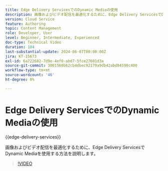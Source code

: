 ```yaml
---
title: Edge Delivery ServicesでのDynamic Mediaの使用
description: 画像およびビデオ配信を最適化するために、Edge Delivery ServicesでDynamic Mediaを使用する方法を説明します。
version: Cloud Service
feature: Authoring
topic: Content Management
role: Developer, User
level: Beginner, Intermediate, Experienced
doc-type: Technical Video
duration: 104
last-substantial-update: 2024-06-07T00:00:00Z
jira: KT-15673
exl-id: 6a722682-7d9e-4ef0-abd7-5fce27601d3a
source-git-commit: 3001560b62cb4dbec92179a9db42abd84590c400
workflow-type: tm+mt
source-wordcount: '46'
ht-degree: 0%

---
```


# Edge Delivery ServicesでのDynamic Mediaの使用

{{edge-delivery-services}}

画像およびビデオ配信を最適化するために、Edge Delivery ServicesでDynamic Mediaを使用する方法を説明します。

>[!VIDEO](https://video.tv.adobe.com/v/3429593/?learn=on)
